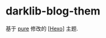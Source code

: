 # darklib-blog-them

基于 [pure](https://github.com/cofess/hexo-theme-pure) 修改的 [[Hexo](https://hexo.io/)] 主题.

